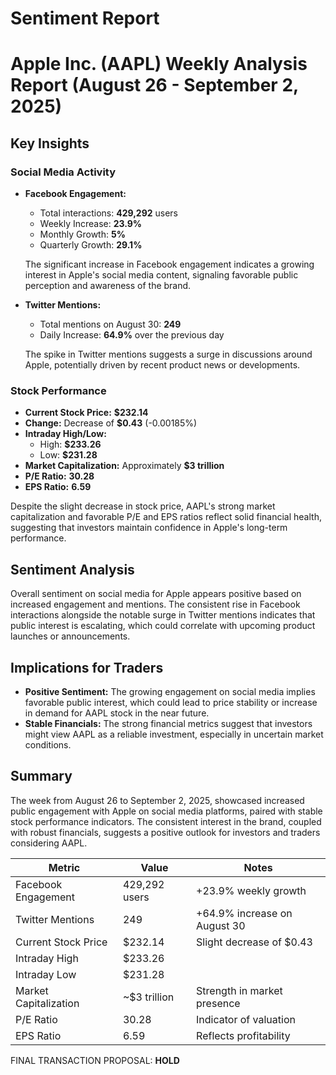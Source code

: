 # Sentiment Report

# Apple Inc. (AAPL) Weekly Analysis Report (August 26 - September 2, 2025)

## Key Insights

### Social Media Activity
- **Facebook Engagement:** 
  - Total interactions: **429,292** users
  - Weekly Increase: **23.9%**
  - Monthly Growth: **5%**
  - Quarterly Growth: **29.1%**
  
  The significant increase in Facebook engagement indicates a growing interest in Apple's social media content, signaling favorable public perception and awareness of the brand.

- **Twitter Mentions:**
  - Total mentions on August 30: **249**
  - Daily Increase: **64.9%** over the previous day
  
  The spike in Twitter mentions suggests a surge in discussions around Apple, potentially driven by recent product news or developments.

### Stock Performance
- **Current Stock Price:** **$232.14**
- **Change:** Decrease of **$0.43** (-0.00185%)
- **Intraday High/Low:** 
  - High: **$233.26**
  - Low: **$231.28**
- **Market Capitalization:** Approximately **$3 trillion**
- **P/E Ratio:** **30.28**
- **EPS Ratio:** **6.59**

Despite the slight decrease in stock price, AAPL's strong market capitalization and favorable P/E and EPS ratios reflect solid financial health, suggesting that investors maintain confidence in Apple's long-term performance.

## Sentiment Analysis
Overall sentiment on social media for Apple appears positive based on increased engagement and mentions. The consistent rise in Facebook interactions alongside the notable surge in Twitter mentions indicates that public interest is escalating, which could correlate with upcoming product launches or announcements.

## Implications for Traders
- **Positive Sentiment:** The growing engagement on social media implies favorable public interest, which could lead to price stability or increase in demand for AAPL stock in the near future.
- **Stable Financials:** The strong financial metrics suggest that investors might view AAPL as a reliable investment, especially in uncertain market conditions.

## Summary
The week from August 26 to September 2, 2025, showcased increased public engagement with Apple on social media platforms, paired with stable stock performance indicators. The consistent interest in the brand, coupled with robust financials, suggests a positive outlook for investors and traders considering AAPL.

| Metric                 | Value            | Notes                            |
|------------------------|------------------|----------------------------------|
| Facebook Engagement     | 429,292 users    | +23.9% weekly growth            |
| Twitter Mentions       | 249              | +64.9% increase on August 30    |
| Current Stock Price    | $232.14          | Slight decrease of $0.43        |
| Intraday High          | $233.26          |                                  |
| Intraday Low           | $231.28          |                                  |
| Market Capitalization   | ~$3 trillion     | Strength in market presence      |
| P/E Ratio              | 30.28            | Indicator of valuation           |
| EPS Ratio              | 6.59             | Reflects profitability           |

FINAL TRANSACTION PROPOSAL: **HOLD**
